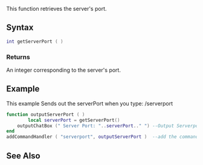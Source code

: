 This function retrieves the server's port.

Syntax
------

``` lua
int getServerPort ( )
```

### Returns

An integer corresponding to the server's port.

Example
-------

This example Sends out the serverPort when you type: /serverport

``` lua
function outputServerPort ( )
        local serverPort = getServerPort() 
    outputChatBox (" Server Port: "..serverPort.." ") --Output Serverport in Chatbox
end
addCommandHandler ( "serverport", outputServerPort )  --add the command Handler
```

See Also
--------
